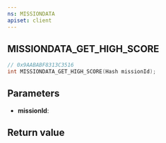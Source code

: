 ```yaml
---
ns: MISSIONDATA
apiset: client
---
```

## MISSIONDATA_GET_HIGH_SCORE

```c
// 0x9AABABF8313C3516
int MISSIONDATA_GET_HIGH_SCORE(Hash missionId);
```


## Parameters
* **missionId**:

## Return value